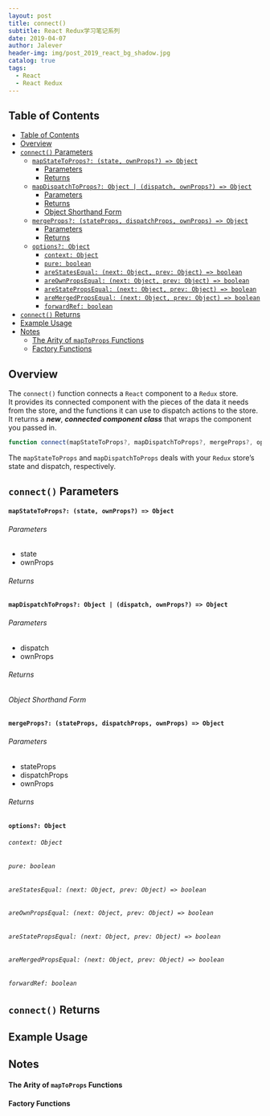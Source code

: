 ```yaml
---
layout: post
title: connect()
subtitle: React Redux学习笔记系列
date: 2019-04-07
author: Jalever
header-img: img/post_2019_react_bg_shadow.jpg
catalog: true
tags:
  - React
  - React Redux
---
```


## Table of Contents

- [Table of Contents](#table-of-contents)
- [Overview](#overview)
- [`connect()` Parameters](#connect-parameters)
    - [`mapStateToProps?: (state, ownProps?) => Object`](#mapstatetoprops-state-ownprops--object)
        - [Parameters](#parameters)
        - [Returns](#returns)
    - [`mapDispatchToProps?: Object | (dispatch, ownProps?) => Object`](#mapdispatchtoprops-object--dispatch-ownprops--object)
        - [Parameters](#parameters-1)
        - [Returns](#returns-1)
        - [Object Shorthand Form](#object-shorthand-form)
    - [`mergeProps?: (stateProps, dispatchProps, ownProps) => Object`](#mergeprops-stateprops-dispatchprops-ownprops--object)
        - [Parameters](#parameters-2)
        - [Returns](#returns-2)
    - [`options?: Object`](#options-object)
        - [`context: Object`](#context-object)
        - [`pure: boolean`](#pure-boolean)
        - [`areStatesEqual: (next: Object, prev: Object) => boolean`](#arestatesequal-next-object-prev-object--boolean)
        - [`areOwnPropsEqual: (next: Object, prev: Object) => boolean`](#areownpropsequal-next-object-prev-object--boolean)
        - [`areStatePropsEqual: (next: Object, prev: Object) => boolean`](#arestatepropsequal-next-object-prev-object--boolean)
        - [`areMergedPropsEqual: (next: Object, prev: Object) => boolean`](#aremergedpropsequal-next-object-prev-object--boolean)
        - [`forwardRef: boolean`](#forwardref-boolean)
- [`connect()` Returns](#connect-returns)
- [Example Usage](#example-usage)
- [Notes](#notes)
    - [The Arity of `mapToProps` Functions](#the-arity-of-maptoprops-functions)
    - [Factory Functions](#factory-functions)

## Overview
The `connect()` function connects a `React` component to a `Redux` store.<br>
It provides its connected component with the pieces of the data it needs from the store, and the functions it can use to dispatch actions to the store.<br>
It returns a ***new***, ***connected component class*** that wraps the component you passed in.
```javascript
function connect(mapStateToProps?, mapDispatchToProps?, mergeProps?, options?)
```
The `mapStateToProps` and `mapDispatchToProps` deals with your `Redux` store’s state and dispatch, respectively. 

## `connect()` Parameters

#### `mapStateToProps?: (state, ownProps?) => Object`

###### Parameters

- state
- ownProps

###### Returns

#### `mapDispatchToProps?: Object | (dispatch, ownProps?) => Object`

###### Parameters

- dispatch
- ownProps

###### Returns

###### Object Shorthand Form

#### `mergeProps?: (stateProps, dispatchProps, ownProps) => Object`

###### Parameters

- stateProps
- dispatchProps
- ownProps

###### Returns

#### `options?: Object`

###### `context: Object`

###### `pure: boolean`

###### `areStatesEqual: (next: Object, prev: Object) => boolean`

###### `areOwnPropsEqual: (next: Object, prev: Object) => boolean`

###### `areStatePropsEqual: (next: Object, prev: Object) => boolean`

###### `areMergedPropsEqual: (next: Object, prev: Object) => boolean`

###### `forwardRef: boolean`

## `connect()` Returns

## Example Usage

## Notes

#### The Arity of `mapToProps` Functions

#### Factory Functions
